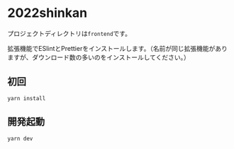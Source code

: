 # 2022shinkan

プロジェクトディレクトリは`frontend`です。

拡張機能でESlintとPrettierをインストールします。（名前が同じ拡張機能がありますが、ダウンロード数の多いのをインストールしてください。）

## 初回

```
yarn install
```

## 開発起動

```
yarn dev
```
